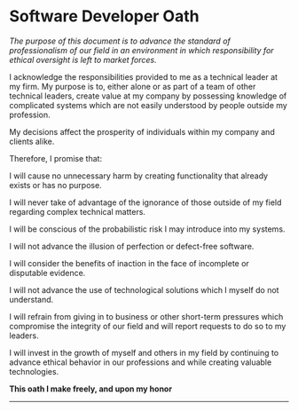 Software Developer Oath
===

*The purpose of this document is to advance the standard of professionalism of our field in an environment in which responsibility for ethical oversight is left to market forces.*


I acknowledge the responsibilities provided to me as a technical leader at my firm.  My purpose is to, either alone or as part of a team of other technical leaders, create value at my company by possessing knowledge of complicated systems which are not easily understood by people outside my profession.



My decisions affect the prosperity of individuals within my company and clients alike.


Therefore, I promise that:

I will cause no unnecessary harm by creating functionality that already exists or has no purpose.

I will never take of advantage of the ignorance of those outside of my field regarding complex technical matters.

I will be conscious of the probabilistic risk I may introduce into my systems.

I will not advance the illusion of perfection or defect-free software.

I will consider the benefits of inaction in the face of incomplete or disputable evidence.

I will not advance the use of technological solutions which I myself do not understand.

I will refrain from giving in to business or other short-term pressures which compromise the integrity of our field and will report requests to do so to my leaders.

I will invest in the growth of myself and others in my field by continuing to advance ethical behavior in our professions and while creating valuable technologies.

**This oath I make freely, and upon my honor**

________________________
